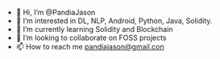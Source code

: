 - 👋 Hi, I’m @PandiaJason
- 👀 I’m interested in DL, NLP, Android, Python, Java, Solidity. 
- 🌱 I’m currently learning Solidity and Blockchain
- 💞️ I’m looking to collaborate on FOSS projects
- 📫 How to reach me pandiajason@gmail.con

<!---
PandiaJason/PandiaJason is a ✨ special ✨ repository because its `README.md` (this file) appears on your GitHub profile.
You can click the Preview link to take a look at your changes.
--->
